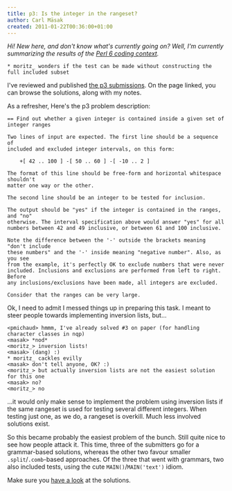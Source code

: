 ```yaml
---
title: p3: Is the integer in the rangeset?
author: Carl Mäsak
created: 2011-01-22T00:36:00+01:00
---
```

*Hi! New here, and don't know what's currently going on? Well, I'm currently summarizing the results of the [Perl 6 coding context](http://strangelyconsistent.org/blog/masaks-perl-6-coding-contest).*

<div class='quote'><code>* moritz_ wonders if the test can be made without constructing the full included subset</code></div>

I've reviewed and published [the p3 submissions](http://strangelyconsistent.org/p6cc2010/). On the page linked, you can browse the solutions, along with my notes.

As a refresher, Here's the p3 problem description:

    == Find out whether a given integer is contained inside a given set of integer ranges
    
    Two lines of input are expected. The first line should be a sequence of
    included and excluded integer intervals, on this form:
    
        +[ 42 .. 100 ] -[ 50 .. 60 ] -[ -10 .. 2 ]
    
    The format of this line should be free-form and horizontal whitespace shouldn't
    matter one way or the other.
    
    The second line should be an integer to be tested for inclusion.
    
    The output should be "yes" if the integer is contained in the ranges, and "no"
    otherwise. The interval specification above would answer "yes" for all
    numbers between 42 and 49 inclusive, or between 61 and 100 inclusive.
    
    Note the difference between the '-' outside the brackets meaning "don't include
    these numbers" and the '-' inside meaning "negative number". Also, as you see
    from the example, it's perfectly OK to exclude numbers that were never
    included. Inclusions and exclusions are performed from left to right. Before
    any inclusions/exclusions have been made, all integers are excluded.
    
    Consider that the ranges can be very large.

Ok, I need to admit I messed things up in preparing this task. I meant to steer people towards implementing inversion lists, but...

    <pmichaud> hmmm, I've already solved #3 on paper (for handling character classes in nqp)
    <masak> *nod*
    <moritz_> inversion lists!
    <masak> (dang) :)
    * moritz_ cackles evilly
    <masak> don't tell anyone, OK? :)
    <moritz_> but actually inversion lists are not the easiest solution for this one
    <masak> no?
    <moritz_> no

...it would only make sense to implement the problem using inversion lists if the same rangeset is used for testing several different integers. When testing just one, as we do, a rangeset is overkill. Much less involved solutions exist.

So this became probably the easiest problem of the bunch. Still quite nice to see how people attack it. This time, three of the submitters go for a grammar-based solutions, whereas the other two favour smaller `.split`/`.comb`-based approaches. Of the three that went with grammars, two also included tests, using the cute `MAIN()`/`MAIN('text')` idiom.

Make sure you [have a look](http://strangelyconsistent.org/p6cc2010/) at the solutions.
